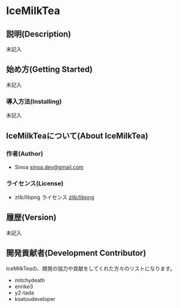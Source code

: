 # IceMilkTea

## 説明(Description)

未記入

## 始め方(Getting Started)

未記入

### 導入方法(Installing)

未記入

## IceMilkTeaについて(About IceMilkTea)

### 作者(Author)

* Sinoa <sinoa.dev@gmail.com>

### ライセンス(License)

* zlib/libpng ライセンス
[zlib/libpng](https://opensource.org/licenses/Zlib)

## 履歴(Version)

未記入

## 開発貢献者(Development Contributor)

IceMilkTeaの、開発の協力や貢献をしてくれた方々のリストになります。

* mitchydeath
* enrike3
* y2-tada
* ksatoudeveloper
